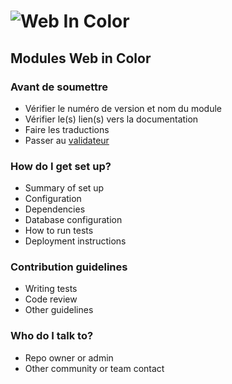 # ![Web In Color](http://www.webincolor.fr/wp-content/uploads/2013/03/logo_webincolor_OK_L260.png) #
## Modules Web in Color ##
### Avant de soumettre  ###

* Vérifier le numéro de version et nom du module
* Vérifier le(s) lien(s) vers la documentation
* Faire les traductions
* Passer au [validateur](https://validator.prestashop.com/)

### How do I get set up? ###

* Summary of set up
* Configuration
* Dependencies
* Database configuration
* How to run tests
* Deployment instructions

### Contribution guidelines ###

* Writing tests
* Code review
* Other guidelines

### Who do I talk to? ###

* Repo owner or admin
* Other community or team contact